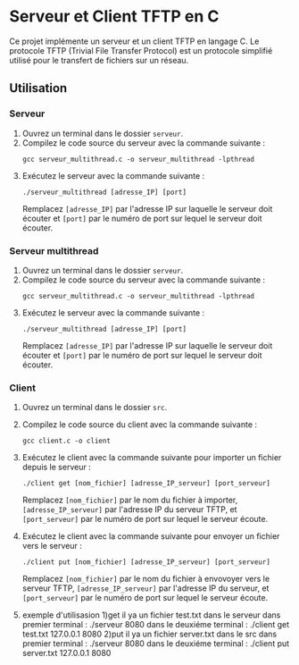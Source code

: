 # Serveur et Client TFTP en C

Ce projet implémente un serveur et un client TFTP en langage C. Le protocole TFTP (Trivial File Transfer Protocol) est un protocole simplifié utilisé pour le transfert de fichiers sur un réseau.

## Utilisation

### Serveur 

1. Ouvrez un terminal dans le dossier `serveur`.
2. Compilez le code source du serveur avec la commande suivante :
    ```
    gcc serveur_multithread.c -o serveur_multithread -lpthread
    ```
3. Exécutez le serveur avec la commande suivante :
    ```
    ./serveur_multithread [adresse_IP] [port]
    ```
    Remplacez `[adresse_IP]` par l'adresse IP sur laquelle le serveur doit écouter et `[port]` par le numéro de port sur lequel le serveur doit écouter.

### Serveur multithread

1. Ouvrez un terminal dans le dossier `serveur`.
2. Compilez le code source du serveur avec la commande suivante :
    ```
    gcc serveur_multithread.c -o serveur_multithread -lpthread
    ```
3. Exécutez le serveur avec la commande suivante :
    ```
    ./serveur_multithread [adresse_IP] [port]
    ```
    Remplacez `[adresse_IP]` par l'adresse IP sur laquelle le serveur doit écouter et `[port]` par le numéro de port sur lequel le serveur doit écouter.
    
### Client

1. Ouvrez un terminal dans le dossier `src`.
2. Compilez le code source du client avec la commande suivante :
    ```
    gcc client.c -o client
    ```
3. Exécutez le client avec la commande suivante pour importer un fichier depuis le serveur :
    ```
    ./client get [nom_fichier] [adresse_IP_serveur] [port_serveur]
    ```
    Remplacez `[nom_fichier]` par le nom du fichier à importer, `[adresse_IP_serveur]` par l'adresse IP du serveur TFTP, et `[port_serveur]` par le numéro de port sur lequel le serveur écoute.

4. Exécutez le client avec la commande suivante pour envoyer un fichier vers le serveur :
    ```
    ./client put [nom_fichier] [adresse_IP_serveur] [port_serveur]
    ```
    Remplacez `[nom_fichier]` par le nom du fichier à envovoyer vers le serveur TFTP, `[adresse_IP_serveur]` par l'adresse IP du serveur, et `[port_serveur]` par le numéro de port sur lequel le serveur écoute.

5. exemple d'utilisasion 
1)get
il ya un fichier test.txt dans le serveur
dans premier terminal :
./serveur 8080 
dans le deuxiéme terminal :
./client get test.txt 127.0.0.1 8080
2)put 
il ya un fichier server.txt dans le src 
dans premier terminal :
./serveur 8080 
dans le deuxiéme terminal :
./client put server.txt 127.0.0.1 8080


